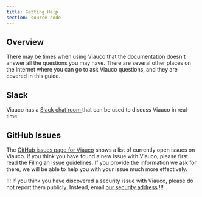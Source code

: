 ```yaml
---
title: Getting Help
section: source-code
---
```


## Overview

There may be times when using Viauco that the documentation doesn't answer all
the questions you may have. There are several other places on the internet where
you can go to ask Viauco questions, and they are covered in this guide.

## Slack

Viauco has a [Slack chat room ](http://slack.viaucocommerce.org/) that can be used to discuss Viauco in real-time.

## GitHub Issues

The [GitHub issues page for Viauco](https://github.com/viauco/viauco/issues) shows
a list of currently open issues on Viauco. If you think you have found a new
issue with Viauco, please first read the [Filing an Issue](https://github.com/viauco/viauco/blob/master/.github/CONTRIBUTING.md#filing-an-issue)
guidelines. If you provide the information we ask for there, we will be able to
help you with your issue much more effectively.

!!!
If you think you have discovered a security issue with Viauco, please do not
report them publicly. Instead, email [our security
address](mailto:hi@viaucocommerce.org)
!!!
